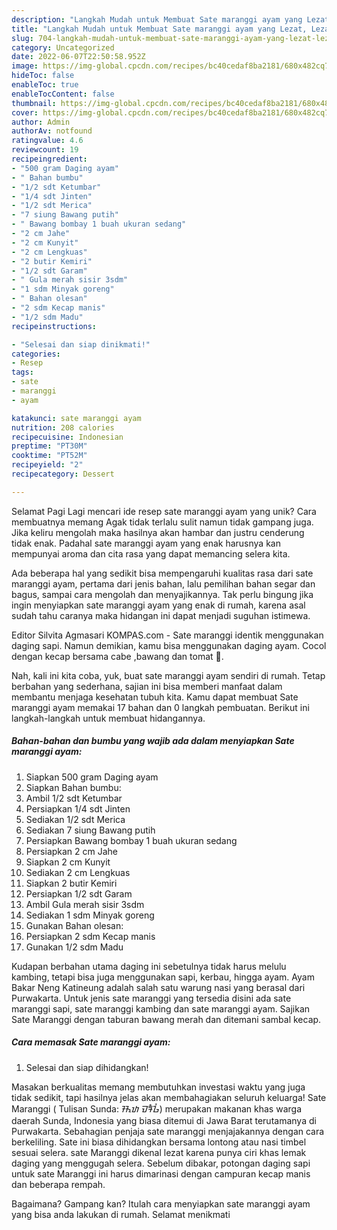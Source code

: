 ```yaml
---
description: "Langkah Mudah untuk Membuat Sate maranggi ayam yang Lezat, Lezat"
title: "Langkah Mudah untuk Membuat Sate maranggi ayam yang Lezat, Lezat"
slug: 704-langkah-mudah-untuk-membuat-sate-maranggi-ayam-yang-lezat-lezat
category: Uncategorized
date: 2022-06-07T22:50:58.952Z
image: https://img-global.cpcdn.com/recipes/bc40cedaf8ba2181/680x482cq70/sate-maranggi-ayam-foto-resep-utama.jpg
hideToc: false
enableToc: true
enableTocContent: false
thumbnail: https://img-global.cpcdn.com/recipes/bc40cedaf8ba2181/680x482cq70/sate-maranggi-ayam-foto-resep-utama.jpg
cover: https://img-global.cpcdn.com/recipes/bc40cedaf8ba2181/680x482cq70/sate-maranggi-ayam-foto-resep-utama.jpg
author: Admin
authorAv: notfound
ratingvalue: 4.6
reviewcount: 19
recipeingredient:
- "500 gram Daging ayam"
- " Bahan bumbu"
- "1/2 sdt Ketumbar"
- "1/4 sdt Jinten"
- "1/2 sdt Merica"
- "7 siung Bawang putih"
- " Bawang bombay 1 buah ukuran sedang"
- "2 cm Jahe"
- "2 cm Kunyit"
- "2 cm Lengkuas"
- "2 butir Kemiri"
- "1/2 sdt Garam"
- " Gula merah sisir 3sdm"
- "1 sdm Minyak goreng"
- " Bahan olesan"
- "2 sdm Kecap manis"
- "1/2 sdm Madu"
recipeinstructions:

- "Selesai dan siap dinikmati!"
categories:
- Resep
tags:
- sate
- maranggi
- ayam

katakunci: sate maranggi ayam 
nutrition: 208 calories
recipecuisine: Indonesian
preptime: "PT30M"
cooktime: "PT52M"
recipeyield: "2"
recipecategory: Dessert

---
```



Selamat Pagi Lagi mencari ide resep sate maranggi ayam yang unik? Cara membuatnya memang Agak tidak terlalu sulit namun tidak gampang juga. Jika keliru mengolah maka hasilnya akan hambar dan justru cenderung tidak enak. Padahal sate maranggi ayam yang enak harusnya kan mempunyai aroma dan cita rasa yang dapat memancing selera kita.


Ada beberapa hal yang sedikit bisa mempengaruhi kualitas rasa dari sate maranggi ayam, pertama dari jenis bahan, lalu pemilihan bahan segar dan bagus, sampai cara mengolah dan menyajikannya. Tak perlu bingung jika ingin menyiapkan sate maranggi ayam yang enak di rumah, karena asal sudah tahu caranya maka hidangan ini dapat menjadi suguhan istimewa.

Editor Silvita Agmasari KOMPAS.com - Sate maranggi identik menggunakan daging sapi. Namun demikian, kamu bisa menggunakan daging ayam. Cocol dengan kecap bersama cabe ,bawang dan tomat 🍅.


Nah, kali ini kita coba, yuk, buat sate maranggi ayam sendiri di rumah. Tetap berbahan yang sederhana, sajian ini bisa memberi manfaat dalam membantu menjaga kesehatan tubuh kita. Kamu dapat membuat Sate maranggi ayam memakai 17 bahan dan 0 langkah pembuatan. Berikut ini langkah-langkah untuk membuat hidangannya.

<!--inarticleads1-->

##### Bahan-bahan dan bumbu yang wajib ada dalam menyiapkan Sate maranggi ayam:

1. Siapkan 500 gram Daging ayam
1. Siapkan  Bahan bumbu:
1. Ambil 1/2 sdt Ketumbar
1. Persiapkan 1/4 sdt Jinten
1. Sediakan 1/2 sdt Merica
1. Sediakan 7 siung Bawang putih
1. Persiapkan  Bawang bombay 1 buah ukuran sedang
1. Persiapkan 2 cm Jahe
1. Siapkan 2 cm Kunyit
1. Sediakan 2 cm Lengkuas
1. Siapkan 2 butir Kemiri
1. Persiapkan 1/2 sdt Garam
1. Ambil  Gula merah sisir 3sdm
1. Sediakan 1 sdm Minyak goreng
1. Gunakan  Bahan olesan:
1. Persiapkan 2 sdm Kecap manis
1. Gunakan 1/2 sdm Madu


Kudapan berbahan utama daging ini sebetulnya tidak harus melulu kambing, tetapi bisa juga menggunakan sapi, kerbau, hingga ayam. Ayam Bakar Neng Katineung adalah salah satu warung nasi yang berasal dari Purwakarta. Untuk jenis sate maranggi yang tersedia disini ada sate maranggi sapi, sate maranggi kambing dan sate maranggi ayam. Sajikan Sate Maranggi dengan taburan bawang merah dan ditemani sambal kecap. 

<!--inarticleads2-->

##### Cara memasak Sate maranggi ayam:


1. Selesai dan siap dihidangkan!

Masakan berkualitas memang membutuhkan investasi waktu yang juga tidak sedikit, tapi hasilnya jelas akan membahagiakan seluruh keluarga! Sate Maranggi ( Tulisan Sunda: ᮞᮒᮦ ᮙᮛᮀᮌᮤ) merupakan makanan khas warga daerah Sunda, Indonesia yang biasa ditemui di Jawa Barat terutamanya di Purwakarta. Sebahagian penjaja sate maranggi menjajakannya dengan cara berkeliling. Sate ini biasa dihidangkan bersama lontong atau nasi timbel sesuai selera. sate Maranggi dikenal lezat karena punya ciri khas lemak daging yang menggugah selera. Sebelum dibakar, potongan daging sapi untuk sate Maranggi ini harus dimarinasi dengan campuran kecap manis dan beberapa rempah. 

Bagaimana? Gampang kan? Itulah cara menyiapkan sate maranggi ayam yang bisa anda lakukan di rumah. Selamat menikmati
